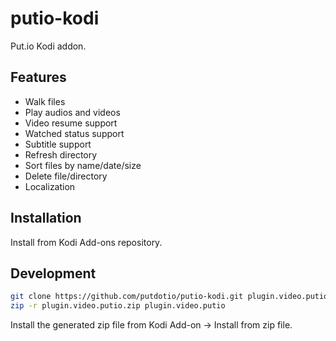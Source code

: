 # putio-kodi

Put.io Kodi addon.

## Features

- Walk files
- Play audios and videos
- Video resume support
- Watched status support
- Subtitle support
- Refresh directory
- Sort files by name/date/size
- Delete file/directory
- Localization

## Installation

Install from Kodi Add-ons repository.

## Development

```sh
git clone https://github.com/putdotio/putio-kodi.git plugin.video.putio
zip -r plugin.video.putio.zip plugin.video.putio
```
Install the generated zip file from Kodi Add-on -> Install from zip file.
